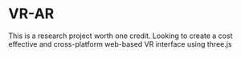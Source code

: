 # VR-AR

This is a research project worth one credit.
Looking to create a cost effective and cross-platform web-based VR interface using three.js
